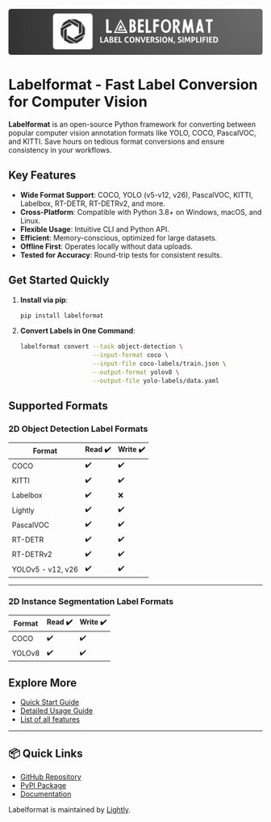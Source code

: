 
![Labelformat Banner](assets/labelformat_banner.png)

# Labelformat - Fast Label Conversion for Computer Vision

**Labelformat** is an open-source Python framework for converting between popular computer vision annotation formats like YOLO, COCO, PascalVOC, and KITTI. Save hours on tedious format conversions and ensure consistency in your workflows.


## Key Features
- **Wide Format Support**: COCO, YOLO (v5-v12, v26), PascalVOC, KITTI, Labelbox, RT-DETR, RT-DETRv2, and more.
- **Cross-Platform**: Compatible with Python 3.8+ on Windows, macOS, and Linux.
- **Flexible Usage**: Intuitive CLI and Python API.
- **Efficient**: Memory-conscious, optimized for large datasets.
- **Offline First**: Operates locally without data uploads.
- **Tested for Accuracy**: Round-trip tests for consistent results.

## Get Started Quickly

1. **Install via pip**:
    ```bash
    pip install labelformat
    ```
2. **Convert Labels in One Command**:
    ```bash
    labelformat convert --task object-detection \
                        --input-format coco \
                        --input-file coco-labels/train.json \
                        --output-format yolov8 \
                        --output-file yolo-labels/data.yaml
    ```

## Supported Formats

### **2D Object Detection Label Formats**

| Format       | Read ✔️ | Write ✔️ |
|--------------|---------|----------|
| COCO         | ✔️      | ✔️       |
| KITTI        | ✔️      | ✔️       |
| Labelbox     | ✔️      | ❌       |
| Lightly      | ✔️      | ✔️       |
| PascalVOC    | ✔️      | ✔️       |
| RT-DETR      | ✔️      | ✔️       |
| RT-DETRv2    | ✔️      | ✔️       |
| YOLOv5 - v12, v26 | ✔️      | ✔️       |

---

### **2D Instance Segmentation Label Formats**

| Format       | Read ✔️ | Write ✔️ |
|--------------|---------|----------|
| COCO         | ✔️      | ✔️       |
| YOLOv8       | ✔️      | ✔️       |


## Explore More
- [Quick Start Guide](quick-start.md)
- [Detailed Usage Guide](usage.md)
- [List of all features](features.md)
---

## 📦 Quick Links

- [GitHub Repository](https://github.com/lightly-ai/labelformat)
- [PyPI Package](https://pypi.org/project/labelformat/)
- [Documentation](https://labelformat.com)

Labelformat is maintained by [Lightly](https://www.lightly.ai).
